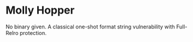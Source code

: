 # Molly Hopper
No binary given. A classical one-shot format string vulnerability with Full-Relro protection.
